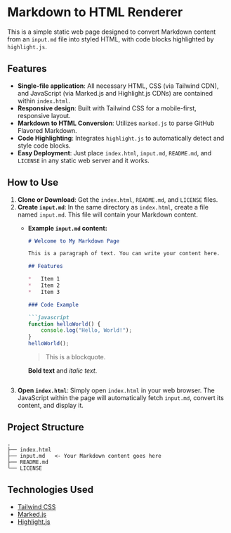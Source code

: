 # Markdown to HTML Renderer

This is a simple static web page designed to convert Markdown content from an `input.md` file into styled HTML, with code blocks highlighted by `highlight.js`.

## Features

*   **Single-file application**: All necessary HTML, CSS (via Tailwind CDN), and JavaScript (via Marked.js and Highlight.js CDNs) are contained within `index.html`.
*   **Responsive design**: Built with Tailwind CSS for a mobile-first, responsive layout.
*   **Markdown to HTML Conversion**: Utilizes `marked.js` to parse GitHub Flavored Markdown.
*   **Code Highlighting**: Integrates `highlight.js` to automatically detect and style code blocks.
*   **Easy Deployment**: Just place `index.html`, `input.md`, `README.md`, and `LICENSE` in any static web server and it works.

## How to Use

1.  **Clone or Download**: Get the `index.html`, `README.md`, and `LICENSE` files.
2.  **Create `input.md`**: In the same directory as `index.html`, create a file named `input.md`. This file will contain your Markdown content.
    *   **Example `input.md` content:**
        ```markdown
        # Welcome to My Markdown Page

        This is a paragraph of text. You can write your content here.

        ## Features

        *   Item 1
        *   Item 2
        *   Item 3

        ### Code Example

        ```javascript
        function helloWorld() {
            console.log("Hello, World!");
        }
        helloWorld();
        ```

        > This is a blockquote.

        **Bold text** and *italic text*.
        ```
3.  **Open `index.html`**: Simply open `index.html` in your web browser. The JavaScript within the page will automatically fetch `input.md`, convert its content, and display it.

## Project Structure

```
.
├── index.html
├── input.md   <- Your Markdown content goes here
├── README.md
└── LICENSE
```

## Technologies Used

*   [Tailwind CSS](https://tailwindcss.com/)
*   [Marked.js](https://marked.js.org/)
*   [Highlight.js](https://highlightjs.org/)
